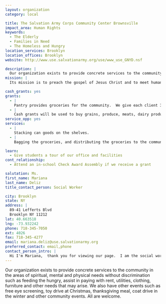 ```yaml
---
layout: organization
category: local

title: The Salvation Army Corps Community Center Brownsville
impact_area: Human Rights
keywords: 
  - The Elderly
  - Families in Need
  - The Homeless and Hungry
location_services: Brooklyn
location_offices: Brooklyn
website: http://www.use.salvationarmy.org/use/www_use_GNYD.nsf

description: |
  Our organization exists to provide concrete services to the community in the areas of spiritual, mental and physical needs without discrimination such as feeding the hungry, assist in paying with rent, utilities, clothing, furniture and other needs that may arise.  We also have other events such as free eye screening, toy drive at Christmas, thanksgiving meal, coat drive in the winter and other community events.  All are welcome.
mission: |
  Its mission is to preach the gospel of Jesus Christ and to meet human needs in His name without discrimination.

cash_grants: yes
grants: 
  - |
    Pantry provides groceries for the community.  We give each client 3 to 4 bags of groceries.  In total the bags are cost about - $80.00 - we are grateful for your support in any amount.  Thank you.
  - |
    Cash grants will be used to buy grains, produce, meats, dairy products, and legumes. Hurricane Sandy victims were assisted with food, clothing, and furniture, and we will continue to help clients during this difficult trial.
service_opp: yes
services: 
  - |
    Stacking can goods on the shelves.
  - |
    Bagging the groceries, and distributing the groceries to the community.

learn: 
  - Give students a tour of our office and facilities
cont_relationship: 
  - Attend an in-school Check Award Assembly if we receive a grant

salutation: Ms.
first_name: Mariana
last_name: Deliz
title_contact_person: Social Worker

city: Brooklyn
state: NY
address: |
  89-41 Lefferts Blvd     
  Brooklyn NY 11212
lat: 40.663518
lng: -73.932242
phone: 718-345-7050
ext: 4026
fax: 718-345-4277
email: mariana.deliz@use.salvationarmy.org
preferred_contact: email,phone
contact_person_intro: |
  Hi I'm Mariana,  thank you for viewing our page.  I am the social worker for The Salvation Army in Brownsville for 9 years.   I help people with food, help them pay their rent, furniture, and utilities, give clothes and toys.  Once before we worked with a school who was collecting pennies to help out the community with groceries.  When the people in the community received the canned goods and fresh frozen meat, and were told that it came from children, they were very happy and had a "Kool Aide" smile on their faces.   That day was "the BOMB" for them.  We hope you decide to work with us in feeding the community again.
---
```

Our organization exists to provide concrete services to the community in the areas of spiritual, mental and physical needs without discrimination such as feeding the hungry, assist in paying with rent, utilities, clothing, furniture and other needs that may arise.  We also have other events such as free eye screening, toy drive at Christmas, thanksgiving meal, coat drive in the winter and other community events.  All are welcome.